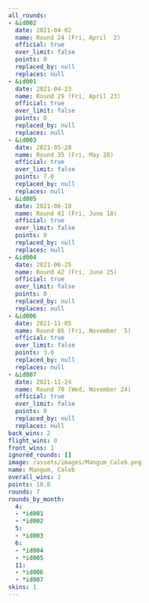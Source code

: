 ```yaml
---
all_rounds:
- &id002
  date: 2021-04-02
  name: Round 24 (Fri, April  2)
  official: true
  over_limit: false
  points: 0
  replaced_by: null
  replaces: null
- &id001
  date: 2021-04-23
  name: Round 29 (Fri, April 23)
  official: true
  over_limit: false
  points: 0
  replaced_by: null
  replaces: null
- &id003
  date: 2021-05-28
  name: Round 35 (Fri, May 28)
  official: true
  over_limit: false
  points: 7.0
  replaced_by: null
  replaces: null
- &id005
  date: 2021-06-18
  name: Round 41 (Fri, June 18)
  official: true
  over_limit: false
  points: 0
  replaced_by: null
  replaces: null
- &id004
  date: 2021-06-25
  name: Round 42 (Fri, June 25)
  official: true
  over_limit: false
  points: 0
  replaced_by: null
  replaces: null
- &id006
  date: 2021-11-05
  name: Round 66 (Fri, November  5)
  official: true
  over_limit: false
  points: 3.0
  replaced_by: null
  replaces: null
- &id007
  date: 2021-11-24
  name: Round 70 (Wed, November 24)
  official: true
  over_limit: false
  points: 0
  replaced_by: null
  replaces: null
back_wins: 2
flight_wins: 0
front_wins: 1
ignored_rounds: []
image: /assets/images/Mangum_Caleb.png
name: Mangum, Caleb
overall_wins: 2
points: 10.0
rounds: 7
rounds_by_month:
  4:
  - *id001
  - *id002
  5:
  - *id003
  6:
  - *id004
  - *id005
  11:
  - *id006
  - *id007
skins: 1
---
```

